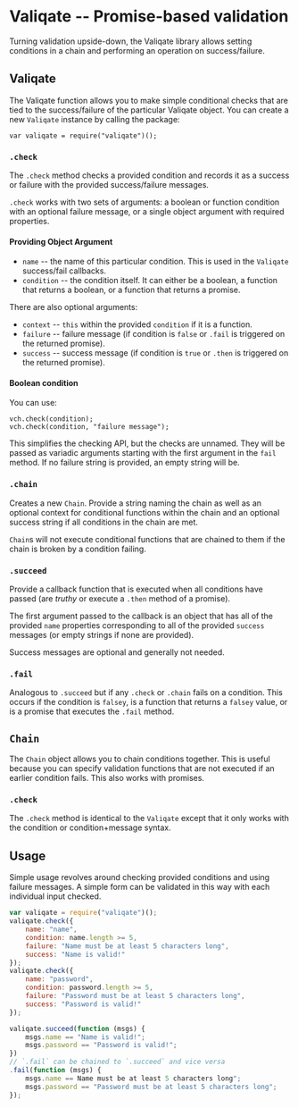 # Valiqate -- Promise-based validation

Turning validation upside-down, the Valiqate library
allows setting conditions in a chain and performing an
operation on success/failure.

## Valiqate
The Valiqate function allows you to make simple conditional
checks that are tied to the success/failure of the particular
Valiqate object.  You can create a new `Valiqate` instance
by calling the package:

    var valiqate = require("valiqate")();

### `.check`
The `.check` method checks a provided condition and records
it as a success or failure with the provided success/failure
messages.

`.check` works with two sets of arguments: a boolean or
function condition with an optional failure message, or
a single object argument with required properties.

#### Providing Object Argument

* `name` -- the name of this particular condition.  This
 is used in the `Valiqate` success/fail callbacks.
* `condition` -- the condition itself.  It can either be
 a boolean, a function that returns a boolean, or a function
 that returns a promise.

There are also optional arguments:

* `context` -- `this` within the provided `condition` if
 it is a function.
* `failure` -- failure message (if condition is `false` or
 `.fail` is triggered on the returned promise).
* `success` -- success message (if condition is `true` or
 `.then` is triggered on the returned promise).

#### Boolean condition
You can use:

    vch.check(condition);
    vch.check(condition, "failure message");

This simplifies the checking API, but the checks are
unnamed.  They will be passed as variadic arguments starting
with the first argument in the `fail` method.  If no
failure string is provided, an empty string will be.

### `.chain`
Creates a new `Chain`.  Provide a string naming the chain
as well as an optional context for conditional functions
within the chain and an optional success string if all
conditions in the chain are met.

`Chain`s will not execute conditional functions that are
chained to them if the chain is broken by a condition
failing.

### `.succeed`
Provide a callback function that is executed when all
conditions have passed (are *truthy* or execute a `.then`
method of a promise).

The first argument passed to the callback is an object
that has all of the provided `name` properties corresponding
to all of the provided `success` messages (or empty strings
if none are provided).

Success messages are optional and generally not needed.

### `.fail`
Analogous to `.succeed` but if any `.check` or `.chain`
fails on a condition.  This occurs if the condition is
`falsey`, is a function that returns a `falsey` value, or
is a promise that executes the `.fail` method.

## `Chain`
The `Chain` object allows you to chain conditions together.
This is useful because you can specify validation functions
that are not executed if an earlier condition fails.  This
also works with promises.

### `.check`
The `.check` method is identical to the `Valiqate` except
that it only works with the condition or condition+message
syntax.

##  Usage

Simple usage revolves around checking provided conditions
and using failure messages.  A simple form can be
validated in this way with each individual input checked.

```javascript
var valiqate = require("valiqate")();
valiqate.check({
    name: "name",
    condition: name.length >= 5,
    failure: "Name must be at least 5 characters long",
    success: "Name is valid!"
});
valiqate.check({
    name: "password",
    condition: password.length >= 5,
    failure: "Password must be at least 5 characters long",
    success: "Password is valid!"
});

valiqate.succeed(function (msgs) {
    msgs.name == "Name is valid!";
    msgs.password == "Password is valid!";
})
// `.fail` can be chained to `.succeed` and vice versa
.fail(function (msgs) {
    msgs.name == Name must be at least 5 characters long";
    msgs.password == "Password must be at least 5 characters long";
});
```

